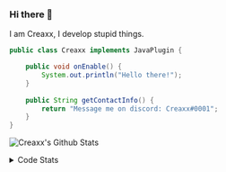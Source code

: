### Hi there 👋

I am Creaxx, I develop stupid things. 

```java
public class Creaxx implements JavaPlugin {

    public void onEnable() {
        System.out.println("Hello there!");
    }
    
    public String getContactInfo() {
        return "Message me on discord: Creaxx#0001";
    }
}
```

![Creaxx's Github Stats](https://github-readme-stats.vercel.app/api?username=CreaxxOG&show_icons=true&theme=dark&count_private=true)

<details>
  <summary>Code Stats</summary>

<!--START_SECTION:waka-->
![Code Time](http://img.shields.io/badge/Code%20Time-1%2C350%20hrs%2025%20mins-blue)

![Lines of code](https://img.shields.io/badge/From%20Hello%20World%20I%27ve%20Written-593.2%20thousand%20lines%20of%20code-blue)

**🐱 My GitHub Data** 

> 📦 66.4 kB Used in GitHub's Storage 
 > 
> 🏆 1,909 Contributions in the Year 2023
 > 
> 🚫 Not Opted to Hire
 > 
> 📜 4 Public Repositories 
 > 
> 🔑 2 Private Repositories 
 > 
**I'm a Night 🦉** 

```text
🌞 Morning                302 commits         ██░░░░░░░░░░░░░░░░░░░░░░░   06.96 % 
🌆 Daytime                1852 commits        ███████████░░░░░░░░░░░░░░   42.66 % 
🌃 Evening                2116 commits        ████████████░░░░░░░░░░░░░   48.74 % 
🌙 Night                  71 commits          ░░░░░░░░░░░░░░░░░░░░░░░░░   01.64 % 
```
📅 **I'm Most Productive on Saturday** 

```text
Monday                   518 commits         ███░░░░░░░░░░░░░░░░░░░░░░   11.93 % 
Tuesday                  603 commits         ███░░░░░░░░░░░░░░░░░░░░░░   13.89 % 
Wednesday                619 commits         ████░░░░░░░░░░░░░░░░░░░░░   14.26 % 
Thursday                 673 commits         ████░░░░░░░░░░░░░░░░░░░░░   15.50 % 
Friday                   409 commits         ██░░░░░░░░░░░░░░░░░░░░░░░   09.42 % 
Saturday                 796 commits         █████░░░░░░░░░░░░░░░░░░░░   18.34 % 
Sunday                   723 commits         ████░░░░░░░░░░░░░░░░░░░░░   16.66 % 
```


📊 **This Week I Spent My Time On** 

```text
💬 Programming Languages: 
Java                     20 hrs 42 mins      ███████████████████████░░   92.23 % 
XML                      1 hr 1 min          █░░░░░░░░░░░░░░░░░░░░░░░░   04.56 % 
Kotlin                   23 mins             ░░░░░░░░░░░░░░░░░░░░░░░░░   01.72 % 
GitIgnore file           9 mins              ░░░░░░░░░░░░░░░░░░░░░░░░░   00.71 % 
YAML                     6 mins              ░░░░░░░░░░░░░░░░░░░░░░░░░   00.45 % 

🔥 Editors: 
IntelliJ                 22 hrs 26 mins      █████████████████████████   100.00 % 
```

**I Mostly Code in Java** 

```text
Java                     56 repos            ███████████████████░░░░░░   76.71 % 
Kotlin                   10 repos            ███░░░░░░░░░░░░░░░░░░░░░░   13.70 % 
CSS                      2 repos             █░░░░░░░░░░░░░░░░░░░░░░░░   02.74 % 
EJS                      1 repo              ░░░░░░░░░░░░░░░░░░░░░░░░░   01.37 % 
JavaScript               1 repo              ░░░░░░░░░░░░░░░░░░░░░░░░░   01.37 % 
```




 Last Updated on 18/06/2023 06:23:11 UTC
<!--END_SECTION:waka-->
</details>
